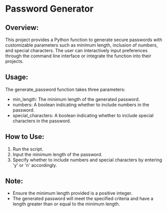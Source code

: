 # Password Generator

## Overview:
This project provides a Python function to generate secure passwords with customizable parameters such as minimum length, inclusion of numbers, and special characters. The user can interactively input preferences through the command line interface or integrate the function into their projects.

## Usage:
The generate_password function takes three parameters:

* min_length: The minimum length of the generated password.
* numbers: A boolean indicating whether to include numbers in the password.
* special_characters: A boolean indicating whether to include special characters in the password.

## How to Use:
1. Run the script.
2. Input the minimum length of the password.
3. Specify whether to include numbers and special characters by entering 'y' or 'n' accordingly.

## Note:
* Ensure the minimum length provided is a positive integer.
* The generated password will meet the specified criteria and have a length greater than or equal to the minimum length.
